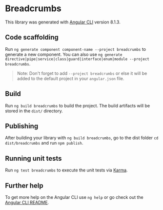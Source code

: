 # Breadcrumbs

This library was generated with [Angular CLI](https://github.com/angular/angular-cli) version 8.1.3.

## Code scaffolding

Run `ng generate component component-name --project breadcrumbs` to generate a new component. You can also use `ng generate directive|pipe|service|class|guard|interface|enum|module --project breadcrumbs`.
> Note: Don't forget to add `--project breadcrumbs` or else it will be added to the default project in your `angular.json` file. 

## Build

Run `ng build breadcrumbs` to build the project. The build artifacts will be stored in the `dist/` directory.

## Publishing

After building your library with `ng build breadcrumbs`, go to the dist folder `cd dist/breadcrumbs` and run `npm publish`.

## Running unit tests

Run `ng test breadcrumbs` to execute the unit tests via [Karma](https://karma-runner.github.io).

## Further help

To get more help on the Angular CLI use `ng help` or go check out the [Angular CLI README](https://github.com/angular/angular-cli/blob/master/README.md).
